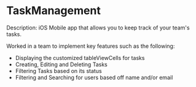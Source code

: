 # TaskManagement

Description: iOS Mobile app that allows you to keep track of your team's tasks.

Worked in a team to implement key features such as the following:
- Displaying the customized tableViewCells for tasks
- Creating, Editing and Deleting Tasks
- Filtering Tasks based on its status
- Filtering and Searching for users based off name and/or email
